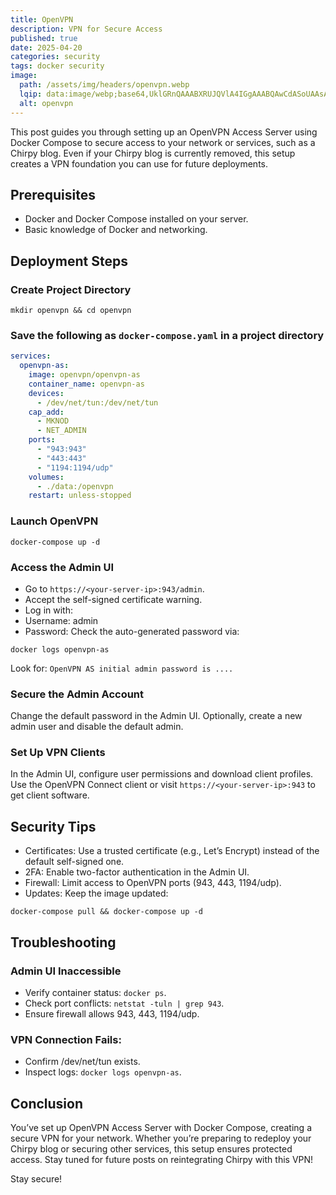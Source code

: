 ```yaml
---
title: OpenVPN
description: VPN for Secure Access
published: true
date: 2025-04-20
categories: security
tags: docker security
image:
  path: /assets/img/headers/openvpn.webp
  lqip: data:image/webp;base64,UklGRnQAAABXRUJQVlA4IGgAAABQAwCdASoUAAsAPpE4l0eloyIhMAgAsBIJZQAAW7vjo+IRUAD++zfqcj7UEyOEIrPDbVK+rqEPTvdxDzt31eyg0ffRkGyEkgN299IOWNNQxoqSwcgXn1a5rIkHIfgkUTsN7ieIW4AAAA==
  alt: openvpn
---
```


This post guides you through setting up an OpenVPN Access Server using Docker Compose to secure access to your network or services, such as a Chirpy blog. Even if your Chirpy blog is currently removed, this setup creates a VPN foundation you can use for future deployments.


## Prerequisites
- Docker and Docker Compose installed on your server.
- Basic knowledge of Docker and networking.

## Deployment Steps

### Create Project Directory
```shell
mkdir openvpn && cd openvpn
```

### Save the following as `docker-compose.yaml` in a project directory
```yaml
services:
  openvpn-as:
    image: openvpn/openvpn-as
    container_name: openvpn-as
    devices:
      - /dev/net/tun:/dev/net/tun
    cap_add:
      - MKNOD
      - NET_ADMIN
    ports:
      - "943:943"
      - "443:443"
      - "1194:1194/udp"
    volumes:
      - ./data:/openvpn
    restart: unless-stopped
```

### Launch OpenVPN
```shell
docker-compose up -d
```

### Access the Admin UI

- Go to `https://<your-server-ip>:943/admin`.
- Accept the self-signed certificate warning.
- Log in with:
- Username: admin
- Password: Check the auto-generated password via:
```shell
docker logs openvpn-as
```
Look for: `OpenVPN AS initial admin password is ....`

### Secure the Admin Account
Change the default password in the Admin UI.
Optionally, create a new admin user and disable the default admin.

### Set Up VPN Clients
In the Admin UI, configure user permissions and download client profiles.
Use the OpenVPN Connect client or visit `https://<your-server-ip>:943` to get client software.

## Security Tips
- Certificates: Use a trusted certificate (e.g., Let’s Encrypt) instead of the default self-signed one.
- 2FA: Enable two-factor authentication in the Admin UI.
- Firewall: Limit access to OpenVPN ports (943, 443, 1194/udp).
- Updates: Keep the image updated:
```shell
docker-compose pull && docker-compose up -d
```

## Troubleshooting
### Admin UI Inaccessible
- Verify container status: `docker ps`.
- Check port conflicts: `netstat -tuln | grep 943`.
- Ensure firewall allows 943, 443, 1194/udp.

### VPN Connection Fails:
- Confirm /dev/net/tun exists.
- Inspect logs: `docker logs openvpn-as`.

## Conclusion
You’ve set up OpenVPN Access Server with Docker Compose, creating a secure VPN for your network. Whether you’re preparing to redeploy your Chirpy blog or securing other services, this setup ensures protected access. Stay tuned for future posts on reintegrating Chirpy with this VPN!

Stay secure!